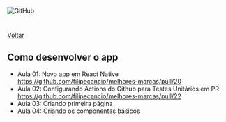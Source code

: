 ![GitHub](https://user-images.githubusercontent.com/13178261/162581603-92d40946-fe7f-4c49-a8c6-179842a57b46.png)
# 

[Voltar](https://github.com/filipecancio/melhores-marcas)

## Como desenvolver o app
- Aula 01: Novo app em React Native https://github.com/filipecancio/melhores-marcas/pull/20
- Aula 02: Configurando Actions do Github para Testes Unitários em PR https://github.com/filipecancio/melhores-marcas/pull/22
- Aula 03: Criando primeira página
- Aula 04: Criando os componentes básicos
